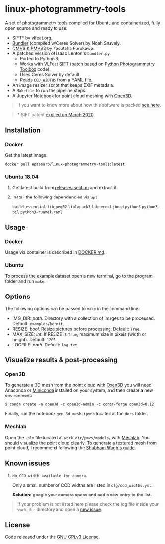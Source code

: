 # linux-photogrammetry-tools
A set of photogrammetry tools compiled for Ubuntu and containerized, fully open source and ready to use:

- SIFT* by [vlfeat.org](https://www.vlfeat.org/).
- [Bundler](https://github.com/snavely/bundler_sfm) (compiled w/Ceres Solver) by Noah Snavely.
- [CMVS \& PMVS2](https://github.com/pmoulon/CMVS-PMVS) by Yasutaka Furukawa.
- A patched version of Isaac Lenton's `bundler.py`:
  - Ported to Python 3.
  - Works with VLFeat SIFT (patch based on [Python Photogrammetry Toolbox](https://github.com/steve-vincent/photogrammetry) code).
  - Uses Ceres Solver by default.
  - Reads `CCD_WIDTHS` from a YAML file.
- An image resizer script that keeps EXIF metadata.
- A `Makefile` to run the pipeline steps.
- A Jupyter Notebook for point cloud meshing with [Open3D](https://github.com/intel-isl/Open3D).

> If you want to know more about how this software is packed [see here](https://github.com/epassaro/linux-photogrammetry-tools/blob/master/.github/workflows/release.yml).

> \* SIFT patent [expired on March 2020](https://patents.google.com/patent/US6711293B1/en).


## Installation

### Docker
Get the latest image:

`docker pull epassaro/linux-photogrammetry-tools:latest`

### Ubuntu 18.04
1. Get latest build from [releases section](https://github.com/epassaro/linux-photogrammetry-tools/releases) and extract it. 
2. Install the following dependencies via `apt`:
    
    `build-essential` `libjpeg62` `liblapack3` `libceres1` `jhead` `python3` `python3-pil` `python3-ruamel.yaml`

## Usage

### Docker
Usage via container is described in [DOCKER.md](https://github.com/epassaro/linux-photogrammetry-tools/blob/master/DOCKER.md).

### Ubuntu
To process the example dataset open a new terminal, go to the program folder and run `make`. 


## Options

The following options can be passed to `make` in the command line:

- IMG_DIR: *path*. Directory with a collection of images to be processed. Default: `examples/kermit`.
- RESIZE: *bool*. Resize pictures before processing. Default: `True`.
- MAX_SIZE: *int*. If RESIZE is `True`, maximum size in pixels (width or height). Default: `1200`.
- LOGFILE: *path*. Default: `log.txt`.


## Visualize results & post-processing

### Open3D
To generate a 3D mesh from the point cloud with [Open3D](https://github.com/intel-isl/Open3D) you will need Anaconda or [Miniconda](https://docs.conda.io/en/latest/miniconda.html) installed on your system, and then create a new environment:

```
$ conda create -n open3d -c open3d-admin -c conda-forge open3d=0.12
```

Finally, run the notebook `gen_3d_mesh.ipynb` located at the `docs` folder.


### Meshlab
Open the `.ply` file located at `work_dir/pmvs/models/` with [Meshlab](http://www.meshlab.net/). You should visualize the point cloud clearly. To generate a textured mesh from point cloud, I recommend following the [Shubham Wagh's guide](https://gist.github.com/shubhamwagh/0dc3b8173f662d39d4bf6f53d0f4d66b).


## Known issues

1. `No CCD width available for camera`. 

    Only a small number of CCD widths are listed in `cfg/ccd_widths.yml`. 

    **Solution:** google your camera specs and add a new entry to the list.
    
> If your problem is not listed here please check the log file inside your `work_dir` directory and open a [new issue](https://github.com/epassaro/linux-photogrammetry-tools/issues/new).


## License
Code released under the [GNU GPLv3 License](https://raw.githubusercontent.com/epassaro/linux-photogrammetry-tools/master/LICENSE).
